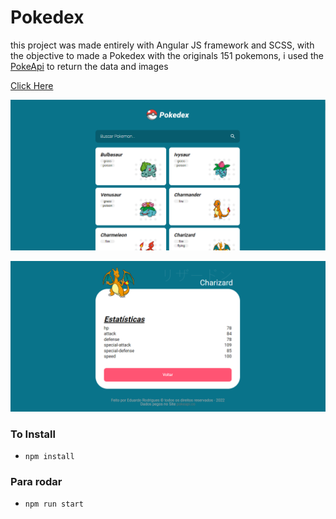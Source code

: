# Pokedex

this project was made entirely with Angular JS framework and SCSS, with the objective to made a Pokedex with the originals 151 pokemons, i used the [PokeApi](https://pokeapi.co) to return the data and images 

[Click Here](https://pokedexd-angular.netlify.app)

![App Images](/src/assets/projImg/1.png)


![App Images](/src/assets/projImg/2.png)






### To Install

- `npm install`

### Para rodar 
- `npm run start`
